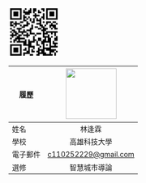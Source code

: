 <img src="exported_qrcode_image_600 (1).png" width=100 height=100/>

|      履歷        |<img src="https://avatars.githubusercontent.com/u/22648375?v=4" width=100 height=100/>|
| ---------------- |:-----------------------------:|
| 姓名             | 林逢霖                  |
| 學校             | 高雄科技大學                  |
| 電子郵件         | c110252229@gmail.com        |
| 選修             | 智慧城市導論                  |
